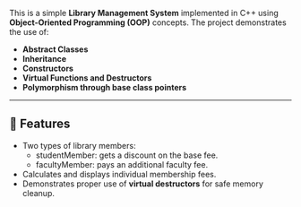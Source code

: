 This is a simple **Library Management System** implemented in C++ using **Object-Oriented Programming (OOP)** concepts. The project demonstrates the use of:

- **Abstract Classes**
- **Inheritance**
- **Constructors**
- **Virtual Functions and Destructors**
- **Polymorphism through base class pointers**

---

## 🚀 Features

- Two types of library members:
  - studentMember: gets a discount on the base fee.
  - facultyMember: pays an additional faculty fee.
- Calculates and displays individual membership fees.
- Demonstrates proper use of **virtual destructors** for safe memory cleanup.
  
